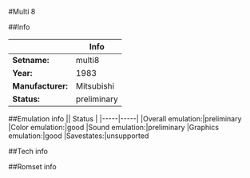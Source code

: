 #Multi 8

##Info

||Info|
|-----|-----|
|**Setname:**|multi8
|**Year:**|1983
|**Manufacturer:**|Mitsubishi
|**Status:**|preliminary

##Emulation info
|| Status |
|-----|-----|
|Overall emulation:|preliminary
|Color emulation:|good
|Sound emulation:|preliminary
|Graphics emulation:|good
|Savestates:|unsupported

##Tech info

##Romset info

<!--- START OF EDITED COMMENT DO NOT TOUCH TEXT ABOVE-->
